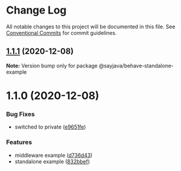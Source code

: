 # Change Log

All notable changes to this project will be documented in this file.
See [Conventional Commits](https://conventionalcommits.org) for commit guidelines.

## [1.1.1](https://github.com/sayjava/behave/compare/@sayjava/behave-standalone-example@1.1.0...@sayjava/behave-standalone-example@1.1.1) (2020-12-08)

**Note:** Version bump only for package @sayjava/behave-standalone-example





# 1.1.0 (2020-12-08)


### Bug Fixes

* switched to private ([e9651fe](https://github.com/sayjava/behave/commit/e9651fe1e29f257bca6186efb6e29757369447a2))


### Features

* middleware example ([d736d43](https://github.com/sayjava/behave/commit/d736d4349ab5d75c7549e451bc091cd00980aeb6))
* standalone example ([832bbef](https://github.com/sayjava/behave/commit/832bbef7c04b149dd9c3ca6f6928901e24a7146c))
